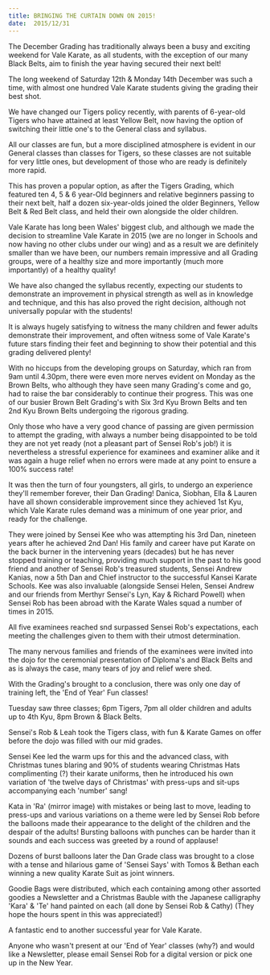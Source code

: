 ```yaml
---
title: BRINGING THE CURTAIN DOWN ON 2015!
date:  2015/12/31
---
```

<!-- 76 -->
<p>The December Grading has traditionally always been a busy and exciting weekend
for Vale Karate, as all students, with the exception of our many Black Belts,
aim to finish the year having secured their next belt!</p>

<p>The long weekend of Saturday 12th &amp; Monday 14th December was such a time, with
almost one hundred Vale Karate students giving the grading their best shot.</p>

<p>We have changed our Tigers policy recently, with parents of 6-year-old Tigers
who have attained at least Yellow Belt, now having the option of switching their
little one's to the General class and syllabus.</p>

<p>All our classes are fun, but a more disciplined atmosphere is evident in our
General classes than classes for Tigers, so these classes are not suitable for
very little ones, but development of those who are ready is definitely more
rapid.</p>

<p>This has proven a popular option, as after the Tigers Grading, which featured
ten 4, 5 &amp; 6 year-Old beginners and relative beginners passing to their next
belt, half a dozen six-year-olds joined the older Beginners, Yellow Belt &amp; Red
Belt class, and held their own alongside the older children.</p>

<p>Vale Karate has long been Wales' biggest club, and although we made the decision
to streamline Vale Karate in 2015 (we are no longer in Schools and now having no
other clubs under our wing) and as a result we are definitely smaller than we
have been, our numbers remain impressive and all Grading groups, were of a
healthy size and more importantly (much more importantly) of a healthy quality!</p>

<p>We have also changed the syllabus recently, expecting our students to
demonstrate an improvement in physical strength as well as in knowledge and
technique, and this has also proved the right decision, although not universally
popular with the students!</p>

<p>It is always hugely satisfying to witness the many children and fewer adults
demonstrate their improvement, and often witness some of Vale Karate's future
stars finding their feet and beginning to show their potential and this grading
delivered plenty!</p>

<p>With no hiccups from the developing groups on Saturday, which ran from 9am until
4.30pm, there were even more nerves evident on Monday as the Brown Belts, who
although they have seen many Grading's come and go, had to raise the bar
considerably to continue their progress.
This was one of our busier Brown Belt Grading's with Six 3rd Kyu Brown Belts and
ten 2nd Kyu Brown Belts undergoing the rigorous grading.</p>

<p>Only those who have a very good chance of passing are given permission to
attempt the grading, with always a number being disappointed to be told they are
not yet ready (not a pleasant part of Sensei Rob's job!) it is nevertheless a
stressful experience for examinees and examiner alike and it was again a huge
relief when no errors were made at any point to ensure a 100% success rate!</p>

<p>It was then the turn of four youngsters, all girls, to undergo an experience
they'll remember forever, their Dan Grading!
Danica, Siobhan, Ella &amp; Lauren have all shown considerable improvement since
they achieved 1st Kyu, which Vale Karate rules demand was a minimum of one year
prior, and ready for the challenge.</p>

<p>They were joined by Sensei Kee who was attempting his 3rd Dan, nineteen years
after he achieved 2nd Dan!
His family and career have put Karate on the back burner in the intervening
years (decades) but he has never stopped training or teaching, providing much
support in the past to his good friend and another of Sensei Rob's treasured
students, Sensei Andrew Kanias, now a 5th Dan and Chief instructor to the
successful Kansei Karate Schools.
Kee was also invaluable (alongside Sensei Helen, Sensei Andrew and our friends
from Merthyr Sensei's Lyn, Kay &amp; Richard Powell) when Sensei Rob has been abroad
with the Karate Wales squad a number of times in 2015.</p>

<p>All five examinees reached snd surpassed Sensei Rob's expectations, each meeting
the challenges given to them with their utmost determination.</p>

<p>The many nervous families and friends of the examinees were invited into the
dojo for the ceremonial presentation of Diploma's and Black Belts and as is
always the case, many tears of joy and relief were shed.</p>

<p>With the Grading's brought to a conclusion, there was only one day of training
left, the 'End of Year' Fun classes!</p>

<p>Tuesday saw three classes; 6pm Tigers, 7pm all older children and adults up to
4th Kyu, 8pm Brown &amp; Black Belts.</p>

<p>Sensei's Rob &amp; Leah took the Tigers class, with fun &amp; Karate Games on offer
before the dojo was filled with our mid grades.</p>

<p>Sensei Kee led the warm ups for this and the advanced class, with Christmas
tunes blaring and 90% of students wearing Christmas Hats complimenting (?) their
karate uniforms, then he introduced his own variation of 'the twelve days of
Christmas' with press-ups and sit-ups accompanying each 'number' sang!</p>

<p>Kata in 'Ra' (mirror image) with mistakes or being last to move, leading to
press-ups and various variations on a theme were led by Sensei Rob before the
balloons made their appearance to the delight of the children and the despair of
the adults!
Bursting balloons with punches can be harder than it sounds and each success was
greeted by a round of applause!</p>

<p>Dozens of burst balloons later the Dan Grade class was brought to a close with a
tense and hilarious game of 'Sensei Says' with Tomos &amp; Bethan each winning a new
quality Karate Suit as joint winners.</p>

<p>Goodie Bags were distributed, which each containing among other assorted goodies
a Newsletter and a Christmas Bauble with the Japanese calligraphy 'Kara' &amp; 'Te'
hand painted on each (all done by Sensei Rob &amp; Cathy)
(They hope the hours spent in this was appreciated!)</p>

<p>A fantastic end to another successful year for Vale Karate.</p>

<p>Anyone who wasn't present at our 'End of Year' classes (why?) and would like a
Newsletter, please email Sensei Rob for a digital version or pick one up in the
New Year.</p>
